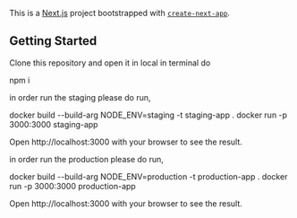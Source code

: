 This is a [Next.js](https://nextjs.org/) project bootstrapped with [`create-next-app`](https://github.com/vercel/next.js/tree/canary/packages/create-next-app).

## Getting Started


Clone this repository and open it in local in terminal do

npm i

in order run the staging please do run,

docker build --build-arg NODE_ENV=staging -t staging-app .
docker run -p 3000:3000 staging-app

Open http://localhost:3000 with your browser to see the result.

in order run the production please do run,

docker build --build-arg NODE_ENV=production -t production-app  .
docker run -p 3000:3000 production-app

Open http://localhost:3000 with your browser to see the result.



